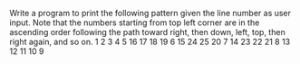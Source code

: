 Write a program to print the following pattern given the line number as user input.
Note that the numbers starting from top left corner are in the ascending order following the
path toward right, then down, left, top, then right again, and so on.
1  2  3  4  5
16 17 18 19 6
15 24 25 20 7
14 23 22 21 8
13 12 11 10 9
